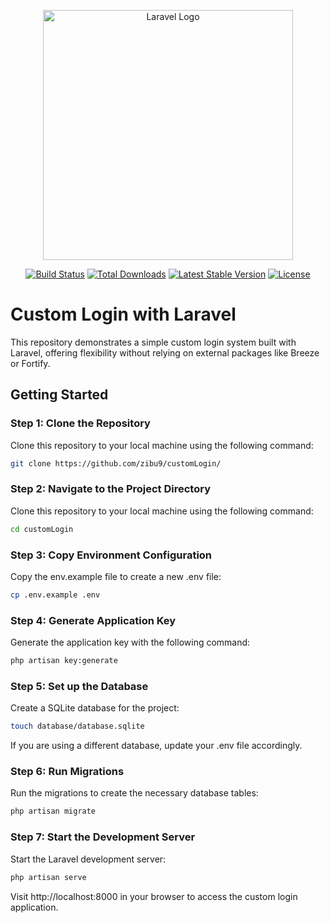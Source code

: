 <p align="center"><a href="https://laravel.com" target="_blank"><img src="https://raw.githubusercontent.com/laravel/art/master/logo-lockup/5%20SVG/2%20CMYK/1%20Full%20Color/laravel-logolockup-cmyk-red.svg" width="400" alt="Laravel Logo"></a></p>

<p align="center">
<a href="https://github.com/laravel/framework/actions"><img src="https://github.com/laravel/framework/workflows/tests/badge.svg" alt="Build Status"></a>
<a href="https://packagist.org/packages/laravel/framework"><img src="https://img.shields.io/packagist/dt/laravel/framework" alt="Total Downloads"></a>
<a href="https://packagist.org/packages/laravel/framework"><img src="https://img.shields.io/packagist/v/laravel/framework" alt="Latest Stable Version"></a>
<a href="https://packagist.org/packages/laravel/framework"><img src="https://img.shields.io/packagist/l/laravel/framework" alt="License"></a>
</p>


# Custom Login with Laravel

This repository demonstrates a simple custom login system built with Laravel, offering flexibility without relying on external packages like Breeze or Fortify.

## Getting Started

### Step 1: Clone the Repository

Clone this repository to your local machine using the following command:

```bash
git clone https://github.com/zibu9/customLogin/
```

### Step 2: Navigate to the Project Directory

Clone this repository to your local machine using the following command:

```bash
cd customLogin
```

### Step 3: Copy Environment Configuration

Copy the env.example file to create a new .env file:

```bash
cp .env.example .env
```

### Step 4: Generate Application Key

Generate the application key with the following command:

```bash
php artisan key:generate
```

### Step 5: Set up the Database

Create a SQLite database for the project:

```bash
touch database/database.sqlite
```

If you are using a different database, update your .env file accordingly.


### Step 6: Run Migrations

Run the migrations to create the necessary database tables:

```bash
php artisan migrate
```

### Step 7: Start the Development Server

Start the Laravel development server:

```bash
php artisan serve

```

Visit http://localhost:8000 in your browser to access the custom login application.





